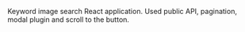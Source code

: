 Keyword image search React application. Used public API,
pagination, modal plugin and scroll to the button.
